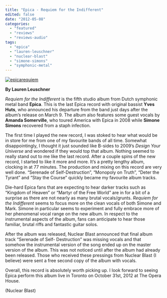 ```yaml
---
title: "Epica - Requiem for the Indifferent"
edited: false
date: "2012-05-08"
categories:
  - "featured"
  - "reviews"
  - "reviews-audio"
tags:
  - "epica"
  - "lauren-leuschner"
  - "nuclear-blast"
  - "simone-simons"
  - "symphonic-metal"
---
```


[![](http://www.hellbound.ca/wp-content/uploads/2012/05/epicarequiem.jpg "epicarequiem")](http://www.hellbound.ca/2012/05/epica-requiem-for-the-indifferent/epicarequiem/)

**By Lauren Leuschner**

_Requiem for the Indifferent_ is the fifth studio album from Dutch symphonic metal band **Epica**. This is the last Epica record with original bassist **Yves Huts**, who announced his departure from the band just days after the album’s release on March 9. The album also features some guest vocals by **Amanda Somerville**, who toured America with Epica in 2008 while **Simone Simons** recovered from a staph infection.

The first time I played the new record, I was stoked to hear what would be in store for me from one of my favourite bands of all time. Somewhat disappointingly, I thought it just sounded like B-sides to 2009’s _Design Your Universe_ and wondered if they would top that album. Nothing seemed to really stand out to me like the last record. After a couple spins of the new record, I started to like it more and more. It’s a pretty lengthy album, clocking in at 77 minutes. The production and mixing on this record are very well done. “Serenade of Self-Destruction”, “Monopoly on Truth”, “Deter the Tyrant” and “Stay the Course” quickly became my favourite album tracks.

Die-hard Epica fans that are expecting to hear darker tracks such as “Kingdom of Heaven” or “Martyr of the Free World” are in for a bit of a surprise as there are not nearly as many brutal vocals/grunts. _Requiem for the Indifferent_ seems to focus more on the clean vocals of both Simone and Mark. Simone in particular seems to experiment and fully embrace more of her phenomenal vocal range on the new album. In respect to the instrumental aspects of the album, fans can anticipate to hear those familiar, brutal riffs and fantastic guitar solos.

After the album was released, Nuclear Blast announced that final album track “Serenade of Self- Destruction” was missing vocals and that somehow the instrumental version of the song ended up on the master version of the album. This was not noticed until after the album had already been released. Those who received these pressings from Nuclear Blast (I believe) were sent a free second copy of the album with vocals.

Overall, this record is absolutely worth picking up. I look forward to seeing Epica perform this album live in Toronto on October 31st, 2012 at The Opera House.

(Nuclear Blast)

